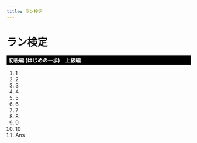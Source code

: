 ```yaml
---
title: ラン検定
---
```

<style>
  #examChanger {
    background: black;
    padding: 0;
  }
  #examChanger li {
    display: inline-block;
    height: 1.8em;
  }
  #examChanger li a {
    background: black;
    border-radius: 4px;
    color: white;
    cursor: pointer;
    display: block;
    font-weight: bold;
    height: 100%;
    line-height: 1.8em;
    padding: 0 0.4em;
    text-align: center;
    text-decoration: none;
  }
  #examChanger li a:hover {
    background: #eee;
    color: inherit;
  }
  #examChanger li a.active {
    background: red;
    color: white;
    cursor: default;
  }
</style>
<link rel="stylesheet" href="assets/stylesheets/exam.css" />

ラン検定
==
<ul id="examChanger">
  <li><a class="easy" onclick="changeExam('easy')">初級編 (はじめの一歩)</a></li>
  <li><a class="hard" onclick="changeExam('hard')">上級編</a></li>
</ul>
<div id="exam">
  <div id="examHeader">
    <ol>
      <li>1</li><li>2</li><li>3</li><li>4</li><li>5</li><li>6</li><li>7</li><li>8</li><li>9</li><li>10</li><li>Ans</li>
    </ol>
  </div>
  <div id="examBody"></div>
</div>
<script src="/assets/javascripts/Exam.js"></script>
<script src="/assets/javascripts/helper.js"></script>
<script src="/assets/javascripts/view_exam.js"></script>
<script>
function changeExam(examName) {
  location.href = location.href.replace(/([\?&])type=\w+/, '$1type=' + examName);
}
function prepareExam(examName) {
  var nodes = document.querySelectorAll('#examChanger a');
  var i, iz;

  for (i = 0, iz = nodes.length; i < iz; ++i) {
    if (nodes[i].className.match(examName)) {
      if (nodes[i].className.match('active')) { return };
      nodes[i].className += ' active';
    } else {
      nodes[i].className = nodes[i].className.replace(/\sactive/g, '');
    }
  }
}
prepareExam(getItselfOrDefault(['easy', 'hard'], getLocationSearch('type')[0]));
</script>
